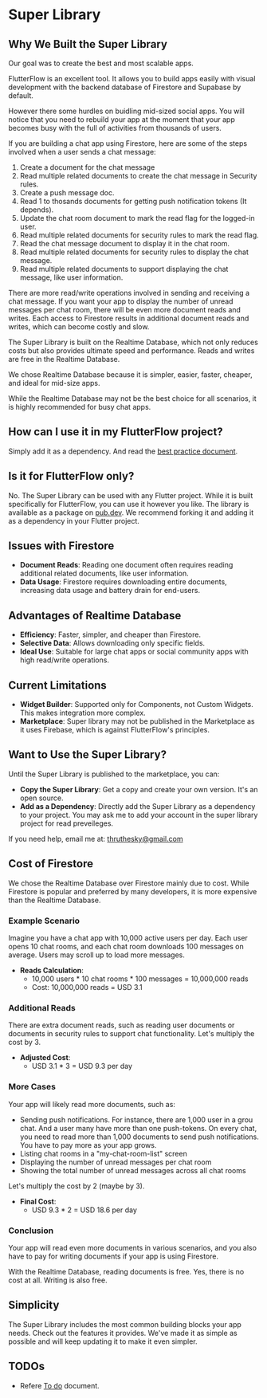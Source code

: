 # Super Library



## Why We Built the Super Library

Our goal was to create the best and most scalable apps.

FlutterFlow is an excellent tool. It allows you to build apps easily with visual development with the backend database of Firestore and Supabase by default.

However there some hurdles on buidling mid-sized social apps. You will notice that you need to rebuild your app at the moment that your app becomes busy with the full of activities from thousands of users.

If you are building a chat app using Firestore, here are some of the steps involved when a user sends a chat message:

1. Create a document for the chat message
2. Read multiple related documents to create the chat message in Security rules.
3. Create a push message doc.
4. Read 1 to thosands documents for getting push notification tokens (It depends).
5. Update the chat room document to mark the read flag for the logged-in user.
6. Read multiple related documents for security rules to mark the read flag.
7. Read the chat message document to display it in the chat room.
8. Read multiple related documents for security rules to display the chat message.
9. Read multiple related documents to support displaying the chat message, like user information.

There are more read/write operations involved in sending and receiving a chat message. If you want your app to display the number of unread messages per chat room, there will be even more document reads and writes. Each access to Firestore results in additional document reads and writes, which can become costly and slow.

The Super Library is built on the Realtime Database, which not only reduces costs but also provides ultimate speed and performance. Reads and writes are free in the Realtime Database.

We chose Realtime Database because it is simpler, easier, faster, cheaper, and ideal for mid-size apps.

While the Realtime Database may not be the best choice for all scenarios, it is highly recommended for busy chat apps.

## How can I use it in my FlutterFlow project?

Simply add it as a dependency. And read the [best practice document](./best_practice.md).

## Is it for FlutterFlow only?

No. The Super Library can be used with any Flutter project. While it is built specifically for FlutterFlow, you can use it however you like. The library is available as a package on [pub.dev](https://pub.dev). We recommend forking it and adding it as a dependency in your Flutter project.

## Issues with Firestore

- **Document Reads**: Reading one document often requires reading additional related documents, like user information.
- **Data Usage**: Firestore requires downloading entire documents, increasing data usage and battery drain for end-users.

## Advantages of Realtime Database

- **Efficiency**: Faster, simpler, and cheaper than Firestore.
- **Selective Data**: Allows downloading only specific fields.
- **Ideal Use**: Suitable for large chat apps or social community apps with high read/write operations.

## Current Limitations

- **Widget Builder**: Supported only for Components, not Custom Widgets. This makes integration more complex.
- **Marketplace**: Super library may not be published in the Marketplace as it uses Firebase, which is against FlutterFlow's principles.

## Want to Use the Super Library?

Until the Super Library is published to the marketplace, you can:

- **Copy the Super Library**: Get a copy and create your own version. It's an open source.
- **Add as a Dependency**: Directly add the Super Library as a dependency to your project. You may ask me to add your account in the super library project for read preveileges.

If you need help, email me at: thruthesky@gmail.com

## Cost of Firestore

We chose the Realtime Database over Firestore mainly due to cost. While Firestore is popular and preferred by many developers, it is more expensive than the Realtime Database.

### Example Scenario

Imagine you have a chat app with 10,000 active users per day. Each user opens 10 chat rooms, and each chat room downloads 100 messages on average. Users may scroll up to load more messages.

- **Reads Calculation**: 
    - 10,000 users * 10 chat rooms * 100 messages = 10,000,000 reads
    - Cost: 10,000,000 reads = USD 3.1

### Additional Reads

There are extra document reads, such as reading user documents or documents in security rules to support chat functionality. Let's multiply the cost by 3.

- **Adjusted Cost**: 
    - USD 3.1 * 3 = USD 9.3 per day

### More Cases

Your app will likely read more documents, such as:

- Sending push notifications. For instance, there are 1,000 user in a grou chat. And a user many have more than one push-tokens. On every chat, you need to read more than 1,000 documents to send push notifications. You have to pay more as your app grows.
- Listing chat rooms in a "my-chat-room-list" screen
- Displaying the number of unread messages per chat room
- Showing the total number of unread messages across all chat rooms

Let's multiply the cost by 2 (maybe by 3).

- **Final Cost**: 
    - USD 9.3 * 2 = USD 18.6 per day

### Conclusion

Your app will read even more documents in various scenarios, and you also have to pay for writing documents if your app is using Firestore.

With the Realtime Database, reading documents is free. Yes, there is no cost at all. Writing is also free.

## Simplicity

The Super Library includes the most common building blocks your app needs. Check out the features it provides. We've made it as simple as possible and will keep updating it to make it even simpler.

## TODOs

- Refere [To do](./todo.md) document.